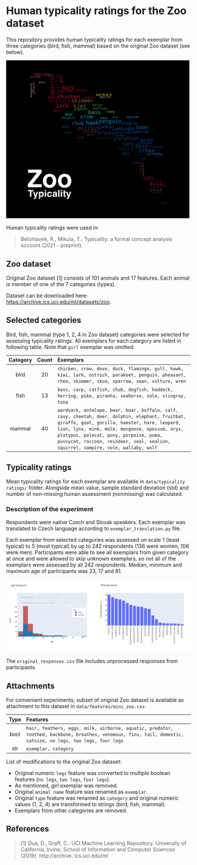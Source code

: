 # Human typicality ratings for the Zoo dataset
This repository provides human typicality ratings for each exemplar from three categories (bird, fish, mammal) based on the original Zoo dataset (see below).

<img src="https://github.com/mikulatomas/zoo-typicality/raw/pre-publish/logo.png" width=500>

Human typicality ratings were used in:

> Belohlavek, R., Mikula, T.: Typicality: a formal concept analysis account (2021 - preprint).

## Zoo dataset
Original Zoo dataset [1] consists of 101 animals and 17 features. Each animal is member of one of the 7 categories (types).

Dataset can be downloaded here: https://archive.ics.uci.edu/ml/datasets/zoo.

## Selected categories
Bird, fish, mammal (type 1, 2, 4 in Zoo dataset) categories were selected for assessing typicality ratings. All exemplars for each category are listed in following table. Note that `girl` exemplar was omitted.

| Category        | Count         | Exemplars  |
|:------------:|:-------------:|:---------- |
| bird       | 20            | ```chicken, crow, dove, duck, flamingo, gull, hawk, kiwi, lark, ostrich, parakeet, penguin, pheasant, rhea, skimmer, skua, sparrow, swan, vulture, wren``` |
| fish       | 13            | ```bass, carp, catfish, chub, dogfish, haddock, herring, pike, piranha, seahorse, sole, stingray, tuna``` |
| mammal     | 40            | ```aardvark, antelope, bear, boar, buffalo, calf, cavy, cheetah, deer, dolphin, elephant, fruitbat, giraffe, goat, gorilla, hamster, hare, leopard, lion, lynx, mink, mole, mongoose, opossum, oryx, platypus, polecat, pony, porpoise, puma, pussycat, raccoon, reindeer, seal, sealion, squirrel, vampire, vole, wallaby, wolf``` |

## Typicality ratings
Mean typicality ratings for each exemplar are available in `data/typicality ratings/` folder. Alongside mean value, sample standard deviation (std) and number of non-missing human assessment (nonmissing) was calculated.

### Description of the experiment
Respondents were native Czech and Slovak speakers. Each exemplar was translated to Czech language according to `exemplar_translation.py` file.

Each exemplar from selected categories was assessed on scale 1 (least typical) to 5 (most typical) by up to 242 respondents (136 were women, 106 were men). Participants were able to see all exemplars from given category at once and were allowed to skip unknown exemplars, so not all of the exemplars were assessed by all 242 respondents. Median, minimum and maximum age of participants was 23, 17 and 81.

<img src="https://github.com/mikulatomas/zoo-typicality/raw/pre-publish/graphs.png">

The `original_responses.csv` file includes unprocessed responses from participants.

## Attachments
For convenient experiments, subset of original Zoo dataset is available as attachment to this dataset in `data/features/mini_zoo.csv`.

| Type         | Features    |
|:------------:|:----------- |
| bool         | ```hair, feathers, eggs, milk, airborne, aquatic, predator, toothed, backbone, breathes, venomous, fins, tail, domestic, catsize, no legs, two legs, four legs``` |
| str          | ```exemplar, category``` |

List of modifications to the original Zoo dataset:
* Original numeric `legs` feature was converted to multiple boolean features (`no legs`, `two legs`, `four legs`).
* As mentioned, girl exemplar was removed.
* Original `animal name` feature was renamed as `exemplar`.
* Original `type` feature was renamed as `category` and original numeric values (1, 2, 4) are transformed to strings (bird, fish, mammal).
* Exemplars from other categories are removed.

## References
> [1] Dua, D., Graff, C.: UCI Machine Learning Repository. University of California, Irvine, School of Information and Computer Sciences (2019). http://archive. ics.uci.edu/ml
